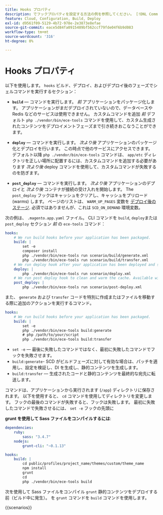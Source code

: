 ```yaml
---
title: Hooks プロパティ
description: でフックプロパティを設定する方法の例を参照してください。 [!DNL Commerce] アプリケーション設定ファイル。
feature: Cloud, Configuration, Build, Deploy
exl-id: d9561f09-5129-4b72-978e-2e3873e8efae
source-git-commit: eace5d84fa0915489bf562ccf79fde04f6b9d083
workflow-type: tm+mt
source-wordcount: '316'
ht-degree: 0%

---
```


# Hooks プロパティ

以下を使用します。 `hooks` ビルド、デプロイ、およびデプロイ後のフェーズでシェルコマンドを実行するセクション：

- **`build`** — コマンドを実行します。 _前_ アプリケーションをパッケージ化します。 アプリケーションがまだデプロイされていないので、データベースや Redis などのサービスは使用できません。 カスタムコマンドを追加 _前_ デフォルト `php ./vendor/bin/ece-tools` コマンドを使用して、カスタム生成されたコンテンツをデプロイメントフェーズまで引き続きおこなうことができます。

- **`deploy`** — コマンドを実行します。 _次より後_ アプリケーションのパッケージ化とデプロイを行います。 この時点で他のサービスにアクセスできます。 デフォルト以降 `php ./vendor/bin/ece-tools` コマンドは、 `app/etc` ディレクトリを正しい場所に配置するには、カスタムコマンドを追加する必要があります _次より後_ deploy コマンドを使用して、カスタムコマンドが失敗するのを防ぎます。

- **`post_deploy`** — コマンドを実行します。 _次より後_ アプリケーションのデプロイと _次より後_ コンテナが接続の受け入れを開始します。 The `post_deploy` フックはキャッシュをクリアし、キャッシュをプリロード (warms) します。 ページのリストは、 `WARM_UP_PAGES` 変数を [デプロイ後のステージ](../environment/variables-post-deploy.md). 必須ではありませんが、これは `SCD_ON_DEMAND` 環境変数。

次の例は、 `.magento.app.yaml` ファイル。 CLI コマンドを `build`, `deploy`または `post_deploy` セクション _前_ の `ece-tools` コマンド：

```yaml
hooks:
    # We run build hooks before your application has been packaged.
    build: |
        set -e
        composer install
        php ./vendor/bin/ece-tools run scenario/build/generate.xml
        php ./vendor/bin/ece-tools run scenario/build/transfer.xml
    # We run deploy hook after your application has been deployed and started.
    deploy: |
        php ./vendor/bin/ece-tools run scenario/deploy.xml
    # We run post deploy hook to clean and warm the cache. Available with ECE-Tools 2002.0.10.
    post_deploy: |
        php ./vendor/bin/ece-tools run scenario/post-deploy.xml
```

また、 `generate` および `transfer` コードを特別に作成またはファイルを移動する際に追加のアクションを実行するコマンド。

```yaml
hooks:
    # We run build hooks before your application has been packaged.
    build: |
        set -e
        php ./vendor/bin/ece-tools build:generate
        # php /path/to/your/script
        php ./vendor/bin/ece-tools build:transfer
```

- `set -e` — 最後に失敗したコマンドではなく、最初に失敗したコマンドでフックを失敗させます。
- `build:generate`- SCD がビルドフェーズに対して有効な場合は、パッチを適用し、設定を検証し、DI を生成し、静的コンテンツを生成します。
- `build:transfer` — 生成されたコードと静的コンテンツを最終的な宛先に転送します。

コマンドは、アプリケーションから実行されます (`/app`) ディレクトリに保存されます。 以下を使用すると、 `cd` コマンドを使用してディレクトリを変更します。 フックの最後のコマンドが失敗すると、フックは失敗します。 最初に失敗したコマンドで失敗させるには、 `set -e` フックの先頭に

**grunt を使用して Sass ファイルをコンパイルするには**:

```yaml
dependencies:
    ruby:
        sass: "3.4.7"
    nodejs:
        grunt-cli: "~0.1.13"

hooks:
    build: |
        cd public/profiles/project_name/themes/custom/theme_name
        npm install
        grunt
        cd
        php ./vendor/bin/ece-tools build
```

次を使用して Sass ファイルをコンパイル `grunt` 静的コンテンツをデプロイする前（ビルド中に発生）。 を `grunt` コマンドを `build` コマンドを使用します。

{{scenarios}}
